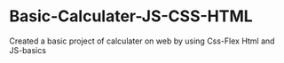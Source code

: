 # Basic-Calculater-JS-CSS-HTML
Created a basic project of calculater on web by using Css-Flex Html and JS-basics

